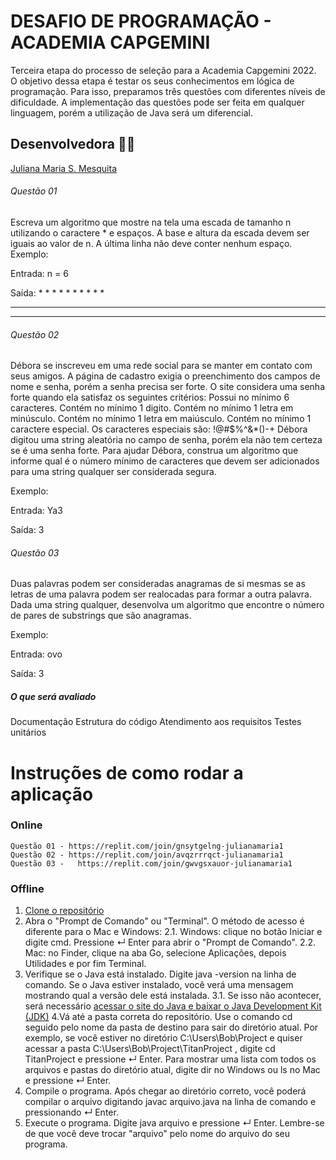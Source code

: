 # DESAFIO DE PROGRAMAÇÃO - ACADEMIA CAPGEMINI
 Terceira etapa do processo de seleção para a Academia Capgemini 2022. O objetivo dessa etapa é testar os seus conhecimentos em lógica de programação. Para isso, preparamos três questões com diferentes níveis de dificuldade. A implementação das questões pode ser feita em qualquer linguagem, porém a utilização de Java será um diferencial.

## Desenvolvedora :woman_cartwheeling:
<a href="https://github.com/JulianaMariaSousaMesquita"> Juliana Maria S. Mesquita</a><br>

###### Questão 01
Escreva um algoritmo que mostre na tela uma escada de tamanho n utilizando o caractere * e espaços. A base e altura da escada devem ser iguais ao valor de n. A última linha não deve conter nenhum espaço.
Exemplo:

Entrada:
n = 6

Saída:
           *
         * *
       * * *
     * * * *
   * * * * *
 * * * * * *


###### Questão 02
Débora se inscreveu em uma rede social para se manter em contato com seus amigos. A página de cadastro exigia o preenchimento dos campos de nome e senha, porém a senha precisa ser forte. O site considera uma senha forte quando ela satisfaz os seguintes critérios:
Possui no mínimo 6 caracteres.
Contém no mínimo 1 digito.
Contém no mínimo 1 letra em minúsculo.
Contém no mínimo 1 letra em maiúsculo.
Contém no mínimo 1 caractere especial. Os caracteres especiais são: !@#$%^&*()-+
Débora digitou uma string aleatória no campo de senha, porém ela não tem certeza se é uma senha forte. Para ajudar Débora, construa um algoritmo que informe qual é o número mínimo de caracteres que devem ser adicionados para uma string qualquer ser considerada segura.

Exemplo:

Entrada:
Ya3

Saída:
3

###### Questão 03
Duas palavras podem ser consideradas anagramas de si mesmas se as letras de uma palavra podem ser realocadas para formar a outra palavra. Dada uma string qualquer, desenvolva um algoritmo que encontre o número de pares de substrings que são anagramas.

Exemplo:

Entrada:
ovo

Saída:
3

##### O que será avaliado
Documentação
Estrutura do código
Atendimento aos requisitos
Testes unitários



# Instruções de como rodar a aplicação
### Online
    Questão 01 - https://replit.com/join/gnsytgelng-julianamaria1                     
    Questão 02 - https://replit.com/join/avqzrrrqct-julianamaria1                   
    Questão 03 -   https://replit.com/join/gwvgsxauor-julianamaria1                        

### Offline
1. [Clone o repositório](https://docs.github.com/pt/repositories/creating-and-managing-repositories/cloning-a-repository)
2. Abra o "Prompt de Comando" ou "Terminal". O método de acesso é diferente para o Mac e Windows:
  2.1. Windows: clique no botão Iniciar e digite cmd. Pressione ↵ Enter para abrir o "Prompt de Comando".
  2.2. Mac: no Finder, clique na aba Go, selecione Aplicações, depois Utilidades e por fim Terminal.
3. Verifique se o Java está instalado. Digite java -version na linha de comando. Se o Java estiver instalado, você verá uma mensagem mostrando qual a versão dele está instalada.
  3.1. Se isso não acontecer, será necessário [acessar o site do Java e baixar o Java Development Kit (JDK)](https://www.oracle.com/java/technologies/downloads/)
4.Vá até a pasta correta do repositório. Use o comando cd seguido pelo nome da pasta de destino para sair do diretório atual.
Por exemplo, se você estiver no diretório C:\Users\Bob\Project e quiser acessar a pasta C:\Users\Bob\Project\TitanProject , digite cd TitanProject e pressione ↵ Enter.
Para mostrar uma lista com todos os arquivos e pastas do diretório atual, digite dir no Windows ou ls no Mac e pressione ↵ Enter.
5. Compile o programa. Após chegar ao diretório correto, você poderá compilar o arquivo digitando javac arquivo.java na linha de comando e pressionando ↵ Enter.
6. Execute o programa. Digite java arquivo e pressione ↵ Enter. Lembre-se de que você deve trocar "arquivo" pelo nome do arquivo do seu programa.

  
 
